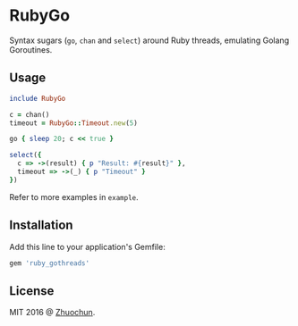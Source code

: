 # RubyGo

Syntax sugars (`go`, `chan` and `select`) around Ruby threads, emulating Golang Goroutines.

## Usage

``` ruby
include RubyGo

c = chan()
timeout = RubyGo::Timeout.new(5)

go { sleep 20; c << true }

select({
  c => ->(result) { p "Result: #{result}" },
  timeout => ->(_) { p "Timeout" }
})
```

Refer to more examples in `example`.

## Installation

Add this line to your application's Gemfile:

```ruby
gem 'ruby_gothreads'
```

## License

MIT 2016 @ [Zhuochun](https://github.com/zhuochun).
